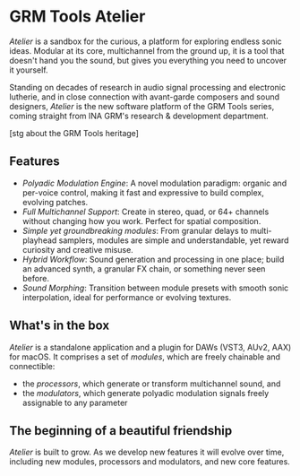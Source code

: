 # GRM Tools Atelier

_Atelier_ is a sandbox for the curious, a platform for exploring endless sonic ideas. Modular at its
core, multichannel from the ground up, it is a tool that doesn't hand you the sound, but gives you
everything you need to uncover it yourself.

Standing on decades of research in audio signal processing and electronic lutherie, and in close
connection with avant-garde composers and sound designers, _Atelier_ is the new software platform of
the GRM Tools series, coming straight from INA GRM's research & development department.

[stg about the GRM Tools heritage]

## Features

* _Polyadic Modulation Engine_: A novel modulation paradigm: organic and per-voice control, making
  it fast and expressive to build complex, evolving patches.
* _Full Multichannel Support_: Create in stereo, quad, or 64+ channels without changing how you
  work. Perfect for spatial composition.
* _Simple yet groundbreaking modules_: From granular delays to multi-playhead samplers, modules are
  simple and understandable, yet reward curiosity and creative misuse.
* _Hybrid Workflow_: Sound generation and processing in one place; build an advanced synth, a
  granular FX chain, or something never seen before.
* _Sound Morphing_: Transition between module presets with smooth sonic interpolation, ideal for
  performance or evolving textures.

## What's in the box

_Atelier_ is a standalone application and a plugin for DAWs (VST3, AUv2, AAX) for macOS. It
comprises a set of _modules_, which are freely chainable and connectible:

* the _processors_, which generate or transform multichannel sound, and
* the _modulators_, which generate polyadic modulation signals freely assignable to any parameter

## The beginning of a beautiful friendship

_Atelier_ is built to grow. As we develop new features it will evolve over time, including new
modules, processors and modulators, and new core features.
